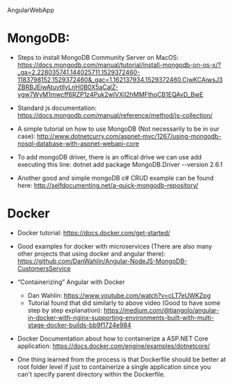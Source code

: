 AngularWebApp

# MongoDB:

* Steps to install MongoDB Community Server on MacOS:
https://docs.mongodb.com/manual/tutorial/install-mongodb-on-os-x/?_ga=2.228035741.144025711.1529372460-1183798152.1529372460&_gac=1.162137934.1529372460.CjwKCAjwsJ3ZBRBJEiwAtuvtlIyLnH0B0X5aCalZ-vgw7WyM1mwcff6RZP1z4Puk2wIVXil2hMMFthoCB1EQAvD_BwE

* Standard js documentation: https://docs.mongodb.com/manual/reference/method/js-collection/

* A simple tutorial on how to use MongoDB (Not necessarily to be in our case):
http://www.dotnetcurry.com/aspnet-mvc/1267/using-mongodb-nosql-database-with-aspnet-webapi-core

* To add mongoDB driver, there is an offical drive we can use add executing this line:
dotnet add package MongoDB.Driver --version 2.6.1

* Another good and simple mongoDB c# CRUD example can be found here: http://selfdocumenting.net/a-quick-mongodb-repository/

# Docker
* Docker tutorial: https://docs.docker.com/get-started/

* Good examples for docker with microservices (There are also many other projects that using docker and angular there): https://github.com/DanWahlin/Angular-NodeJS-MongoDB-CustomersService

* “Containerizing” Angular with Docker 
    - Dan Wahlin: https://www.youtube.com/watch?v=cLT7eUWKZpg
    - Tutorial found that did similarly to above video (Good to have some step by step explanation): https://medium.com/@tiangolo/angular-in-docker-with-nginx-supporting-environments-built-with-multi-stage-docker-builds-bb9f1724e984

* Docker Documentation about how to containerize a ASP.NET Core application: https://docs.docker.com/engine/examples/dotnetcore/
 - One thing learned from the process is that Dockerfile should be better at root folder level if just to containerize a single application since you can't specify parent directory within the Dockerfile.
